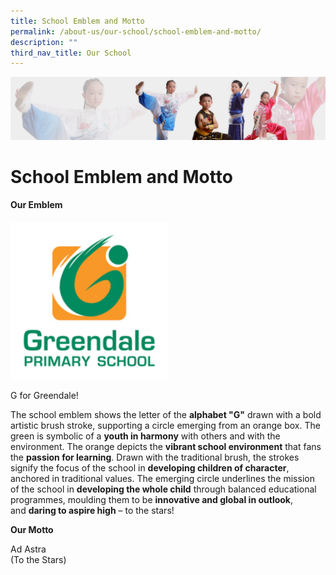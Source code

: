 ```yaml
---
title: School Emblem and Motto
permalink: /about-us/our-school/school-emblem-and-motto/
description: ""
third_nav_title: Our School
---
```

![](/images/About%20Us/subbanner3.jpg)

School Emblem and Motto
=======================

  

#### **Our Emblem**


<img src="/images/school%20logo.jpg"  
     style="width:50%">


G for Greendale!

  

The school emblem shows the letter of the **alphabet "G"** drawn with a bold artistic brush stroke, supporting a circle emerging from an orange box. The green is symbolic of a **youth in harmony** with others and with the environment. The orange depicts the **vibrant school environment** that fans the **passion for learning**. Drawn with the traditional brush, the strokes signify the focus of the school in **developing children of character**, anchored in traditional values. The emerging circle underlines the mission of the school in **developing the whole child** through balanced educational programmes, moulding them to be **innovative and global in outlook**, and **daring to aspire high** – to the stars!

  

**Our Motto**

  

Ad Astra<br>
(To the Stars)
